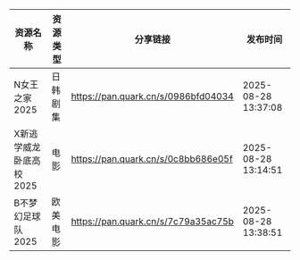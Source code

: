 | 资源名称           | 资源类型 | 分享链接                                | 发布时间                |
| -------------- | ---- | ----------------------------------- | ------------------- |
| N女王之家2025      | 日韩剧集 | https://pan.quark.cn/s/0986bfd04034 | 2025-08-28 13:37:08 |
| X新逃学威龙卧底高校2025 | 电影   | https://pan.quark.cn/s/0c8bb686e05f | 2025-08-28 13:14:51 |
| B不梦幻足球队2025    | 欧美电影 | https://pan.quark.cn/s/7c79a35ac75b | 2025-08-28 13:38:51 |
